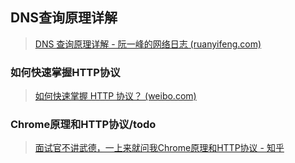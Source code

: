 
## DNS查询原理详解

> [DNS 查询原理详解 - 阮一峰的网络日志 (ruanyifeng.com)](https://www.ruanyifeng.com/blog/2022/08/dns-query.html?continueFlag=3abdb5f5d944298cd84d8b8df87a853b)





### 如何快速掌握HTTP协议

> [如何快速掌握 HTTP 协议？ (weibo.com)](https://weibo.com/ttarticle/p/show?id=2309404371449275123719)


### Chrome原理和HTTP协议/todo
> [面试官不讲武德，一上来就问我Chrome原理和HTTP协议 - 知乎](https://zhuanlan.zhihu.com/p/331430643)

